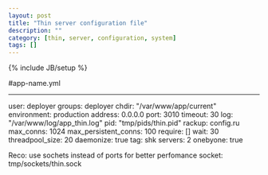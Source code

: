 ```yaml
---
layout: post
title: "Thin server configuration file"
description: ""
category: [thin, server, configuration, system]
tags: []
---
```

{% include JB/setup %}

#app-name.yml

  ---
  user: deployer
  groups: deployer
  chdir: "/var/www/app/current"
  environment: production
  address: 0.0.0.0
  port: 3010
  timeout: 30
  log: "/var/www/log/app_thin.log"
  pid: "tmp/pids/thin.pid"
  rackup: config.ru
  max_conns: 1024
  max_persistent_conns: 100
  require: []
  wait: 30
  threadpool_size: 20
  daemonize: true
  tag: shk
  servers: 2
  onebyone: true


Reco: use sochets instead of ports for better perfomance
  socket: tmp/sockets/thin.sock

